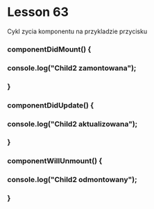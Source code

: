 # Lesson 63
Cykl zycia komponentu na przykladzie przycisku

### componentDidMount() {
### console.log("Child2 zamontowana");
### }
### componentDidUpdate() {
### console.log("Child2 aktualizowana");
### }
### componentWillUnmount() {
### console.log("Child2 odmontowany");
### }